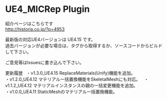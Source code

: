 # UE4_MICRep Plugin

紹介ページはこちらです  
http://historia.co.jp/?p=4953  
  
最新版の対応UE4バージョンは UE4.15 です。  
過去バージョンが必要な場合は、タグから取得するか、ソースコードからビルドして下さい。  
  
ご意見等はIssuesに書き込んで下さい。  
  
更新履歴  
・v1.3.0_UE4.15 ReplaceMaterials(Unify)機能を追加。  
・v1.2.0_UE4.12 マテリアル一括置換機能をSkeletalMeshにも対応。  
・v1.1.2_UE4.12 マテリアルインスタンスの親の一括変更機能を追加。  
・v1.0.0_UE4.11 StaticMeshのマテリアル一括置換機能。  

